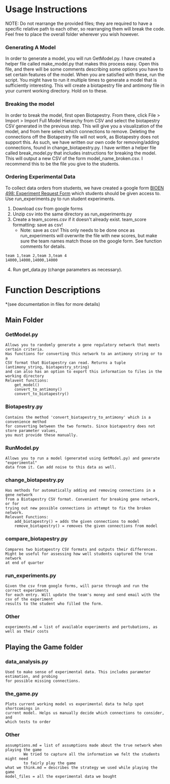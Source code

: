 # Usage Instructions
NOTE: Do not rearrange the provided files; they are required to have a specific relative path to each other, so
rearranging them will break the code. Feel free to place the overall folder wherever you wish however.

### Generating A Model
In order to generate a model, you will run GetModel.py. I have created a helper file called make_model.py that makes this process easy.
Open this file, and there will be some comments describing some options you have to set certain features of the model. When you are satisfied
with these, run the script. You might have to run it multiple times to generate a model that is sufficiently interesting. This will create a
biotapestry file and antimony file in your current working directory. Hold on to these.

### Breaking the model
In order to break the model, first open Biotapestry. From there, click File > Import > Import Full Model Hierarchy from CSV and select the
biotapestry CSV generated in the previous step. This will give you a visualization of the model, and from here select which connections to remove.
Deleting the connections off the Biotapestry file will not work, as Biotapestry does not support this. As such, we have written our own code for
removing/adding connections, found in change_biotapestry.py. I have written a helper file called break_model.py that includes instructions for 
breaking the model. This will output a new CSV of the form model_name_broken.csv. I recommend this to be the file you give to the students.

### Ordering Experimental Data
To collect data orders from students, we have created a google form [BIOEN 498: Experiment Request Form](https://docs.google.com/forms/d/1OFsoRf8hEJw4d3bpdQHlR1wrq_fUVGD6PmKRf3d1TdY/edit) which students should be given access to. Use run_experiments.py to run student experiments.

1. Download csv from google forms
2. Unzip csv into the same directory as run_experiments.py
3. Create a team_scores.csv if it doesn't already exist. team_score formatting: save as csv!
	- Note: save as csv! This only needs to be done once as run_experiments will overwrite the file with new scores, but make sure the team names match those on the google form. See function comments for details.
```
team 1,team 2,team 3,team 4
14000,14000,14000,14000
```
4. Run get_data.py (change parameters as necessary). 







# Function Descriptions
*(see documentation in files for more details)

## Main Folder

### GetModel.py
	Allows you to randomly generate a gene regulatory network that meets certain criteria.
	Has functions for converting this network to an antimony string or to a 
	CSV format that Biotapestry can read. Returns a tuple (antimony_string, biotapestry_string)
	and can also has an option to export this information to files in the working directory
	Relavent functions:
		get_model()
		convert_to_antimony()
		convert_to_biotapestry()

### Biotapestry.py
	Contains the method 'convert_biotapestry_to_antimony' which is a convenience method
	for converting between the two formats. Since biotapestry does not store parameter values,
	you must provide these manually. 

### RunModel.py
	Allows you to run a model (generated using GetModel.py) and generate "experimental"
	data from it. Can add noise to this data as well.

### change_biotapestry.py
	Has methods for automatically adding and removing connections in a gene network
	from a Biotapestry CSV format. Convenient for breaking gene network, or for
	trying out new possible connections in attempt to fix the broken network.
	Relevant Functions:
		add_biotapestry() = adds the given connections to model
		remove_biotapestry() = removes the given connections from model

### compare_biotapestry.py
	Compares two biotapestry CSV formats and outputs their differences.
	Might be useful for assessing how well students captured the true network
	at end of quarter

### run_experiments.py
	Given the csv from google forms, will parse through and run the correct experiments 
	for each entry. Will update the team's money and send email with the csv of the experiment 
	results to the student who filled the form.

### Other
	experiments.md = list of available experiments and pertubations, as well as their costs


## Playing the Game folder

### data_analysis.py
	Used to make sense of experimental data. This includes parameter estimation, and probing
	for possible missing connections.

### the_game.py
	Plots current working model vs experimental data to help spot shortcomings in 
	current model. Helps us manually decide which connections to consider, and
	which tests to order

### Other
	assumptions.md = list of assumptions made about the true network when playing the game
			We tried to capture all the information we felt the students might need
			to fairly play the game
	what we think.md = describes the strategy we used while playing the game
	model_files = all the experimental data we bought
